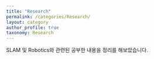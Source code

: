 ```yaml
---
title: "Research"
permalink: /categories/Research/
layout: category
author_profile: true
taxonomy: Research
---
```


SLAM 및 Robotics와 관련된 공부한 내용을 정리를 해보았습니다.  